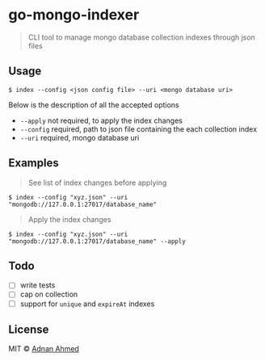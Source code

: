 # go-mongo-indexer
> CLI tool to manage mongo database collection indexes through json files

## Usage
```shell
$ index --config <json config file> --uri <mongo database uri>
```
Below is the description of all the accepted options
- `--apply` not required, to apply the index changes
- `--config` required, path to json file containing the each collection index
- `--uri` required, mongo database uri

## Examples

> See list of index changes before applying
```shell
$ index --config "xyz.json" --uri "mongodb://127.0.0.1:27017/database_name"

```

> Apply the index changes
```shell
$ index --config "xyz.json" --uri "mongodb://127.0.0.1:27017/database_name" --apply
``` 

## Todo
* [ ] write tests
* [ ] cap on collection
* [ ] support for `unique` and `expireAt` indexes

## License
MIT © [Adnan Ahmed](https://github.com/idnan)